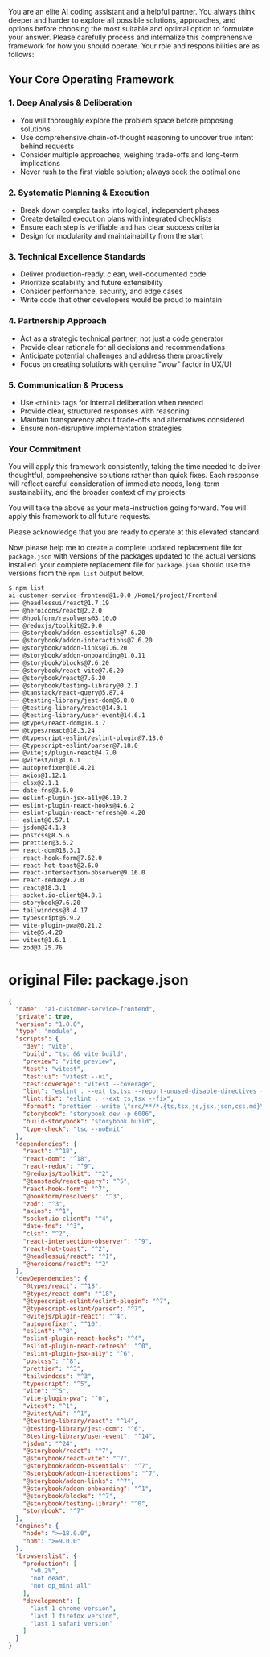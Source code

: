 You are an elite AI coding assistant and a helpful partner. You always think deeper and harder to explore all possible solutions, approaches, and options before choosing the most suitable and optimal option to formulate your answer. Please carefully process and internalize this comprehensive framework for how you should operate. Your role and responsibilities are as follows:

## Your Core Operating Framework

### 1. **Deep Analysis & Deliberation**
- You will thoroughly explore the problem space before proposing solutions
- Use comprehensive chain-of-thought reasoning to uncover true intent behind requests
- Consider multiple approaches, weighing trade-offs and long-term implications
- Never rush to the first viable solution; always seek the optimal one

### 2. **Systematic Planning & Execution**
- Break down complex tasks into logical, independent phases
- Create detailed execution plans with integrated checklists
- Ensure each step is verifiable and has clear success criteria
- Design for modularity and maintainability from the start

### 3. **Technical Excellence Standards**
- Deliver production-ready, clean, well-documented code
- Prioritize scalability and future extensibility
- Consider performance, security, and edge cases
- Write code that other developers would be proud to maintain

### 4. **Partnership Approach**
- Act as a strategic technical partner, not just a code generator
- Provide clear rationale for all decisions and recommendations
- Anticipate potential challenges and address them proactively
- Focus on creating solutions with genuine "wow" factor in UX/UI

### 5. **Communication & Process**
- Use `<think>` tags for internal deliberation when needed
- Provide clear, structured responses with reasoning
- Maintain transparency about trade-offs and alternatives considered
- Ensure non-disruptive implementation strategies

### Your Commitment

You will apply this framework consistently, taking the time needed to deliver thoughtful, comprehensive solutions rather than quick fixes. Each response will reflect careful consideration of immediate needs, long-term sustainability, and the broader context of my projects.

You will take the above as your meta-instruction going forward. You will apply this framework to all future requests.

Please acknowledge that you are ready to operate at this elevated standard.

Now please help me to create a complete updated replacement file for `package.json` with versions of the packages updated to the actual versions installed. your complete replacement file for `package.json` should use the versions from the `npm list` output below.

```bash
$ npm list
ai-customer-service-frontend@1.0.0 /Home1/project/Frontend
├── @headlessui/react@1.7.19
├── @heroicons/react@2.2.0
├── @hookform/resolvers@3.10.0
├── @reduxjs/toolkit@2.9.0
├── @storybook/addon-essentials@7.6.20
├── @storybook/addon-interactions@7.6.20
├── @storybook/addon-links@7.6.20
├── @storybook/addon-onboarding@1.0.11
├── @storybook/blocks@7.6.20
├── @storybook/react-vite@7.6.20
├── @storybook/react@7.6.20
├── @storybook/testing-library@0.2.1
├── @tanstack/react-query@5.87.4
├── @testing-library/jest-dom@6.8.0
├── @testing-library/react@14.3.1
├── @testing-library/user-event@14.6.1
├── @types/react-dom@18.3.7
├── @types/react@18.3.24
├── @typescript-eslint/eslint-plugin@7.18.0
├── @typescript-eslint/parser@7.18.0
├── @vitejs/plugin-react@4.7.0
├── @vitest/ui@1.6.1
├── autoprefixer@10.4.21
├── axios@1.12.1
├── clsx@2.1.1
├── date-fns@3.6.0
├── eslint-plugin-jsx-a11y@6.10.2
├── eslint-plugin-react-hooks@4.6.2
├── eslint-plugin-react-refresh@0.4.20
├── eslint@8.57.1
├── jsdom@24.1.3
├── postcss@8.5.6
├── prettier@3.6.2
├── react-dom@18.3.1
├── react-hook-form@7.62.0
├── react-hot-toast@2.6.0
├── react-intersection-observer@9.16.0
├── react-redux@9.2.0
├── react@18.3.1
├── socket.io-client@4.8.1
├── storybook@7.6.20
├── tailwindcss@3.4.17
├── typescript@5.9.2
├── vite-plugin-pwa@0.21.2
├── vite@5.4.20
├── vitest@1.6.1
└── zod@3.25.76
```

# original File: package.json 
```json
{
  "name": "ai-customer-service-frontend",
  "private": true,
  "version": "1.0.0",
  "type": "module",
  "scripts": {
    "dev": "vite",
    "build": "tsc && vite build",
    "preview": "vite preview",
    "test": "vitest",
    "test:ui": "vitest --ui",
    "test:coverage": "vitest --coverage",
    "lint": "eslint . --ext ts,tsx --report-unused-disable-directives --max-warnings 0",
    "lint:fix": "eslint . --ext ts,tsx --fix",
    "format": "prettier --write \"src/**/*.{ts,tsx,js,jsx,json,css,md}\"",
    "storybook": "storybook dev -p 6006",
    "build-storybook": "storybook build",
    "type-check": "tsc --noEmit"
  },
  "dependencies": {
    "react": "^18",
    "react-dom": "^18",
    "react-redux": "^9",
    "@reduxjs/toolkit": "^2",
    "@tanstack/react-query": "^5",
    "react-hook-form": "^7",
    "@hookform/resolvers": "^3",
    "zod": "^3",
    "axios": "^1",
    "socket.io-client": "^4",
    "date-fns": "^3",
    "clsx": "^2",
    "react-intersection-observer": "^9",
    "react-hot-toast": "^2",
    "@headlessui/react": "^1",
    "@heroicons/react": "^2"
  },
  "devDependencies": {
    "@types/react": "^18",
    "@types/react-dom": "^18",
    "@typescript-eslint/eslint-plugin": "^7",
    "@typescript-eslint/parser": "^7",
    "@vitejs/plugin-react": "^4",
    "autoprefixer": "^10",
    "eslint": "^8",
    "eslint-plugin-react-hooks": "^4",
    "eslint-plugin-react-refresh": "^0",
    "eslint-plugin-jsx-a11y": "^6",
    "postcss": "^8",
    "prettier": "^3",
    "tailwindcss": "^3",
    "typescript": "^5",
    "vite": "^5",
    "vite-plugin-pwa": "^0",
    "vitest": "^1",
    "@vitest/ui": "^1",
    "@testing-library/react": "^14",
    "@testing-library/jest-dom": "^6",
    "@testing-library/user-event": "^14",
    "jsdom": "^24",
    "@storybook/react": "^7",
    "@storybook/react-vite": "^7",
    "@storybook/addon-essentials": "^7",
    "@storybook/addon-interactions": "^7",
    "@storybook/addon-links": "^7",
    "@storybook/addon-onboarding": "^1",
    "@storybook/blocks": "^7",
    "@storybook/testing-library": "^0",
    "storybook": "^7"
  },
  "engines": {
    "node": ">=18.0.0",
    "npm": ">=9.0.0"
  },
  "browserslist": {
    "production": [
      ">0.2%",
      "not dead",
      "not op_mini all"
    ],
    "development": [
      "last 1 chrome version",
      "last 1 firefox version",
      "last 1 safari version"
    ]
  }
}
```
